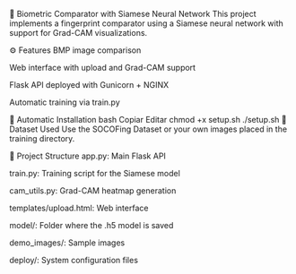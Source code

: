 🧬 Biometric Comparator with Siamese Neural Network
This project implements a fingerprint comparator using a Siamese neural network with support for Grad-CAM visualizations.

⚙️ Features
BMP image comparison

Web interface with upload and Grad-CAM support

Flask API deployed with Gunicorn + NGINX

Automatic training via train.py

🚀 Automatic Installation
bash
Copiar
Editar
chmod +x setup.sh
./setup.sh
🧪 Dataset Used
Use the SOCOFing Dataset or your own images placed in the training directory.

📁 Project Structure
app.py: Main Flask API

train.py: Training script for the Siamese model

cam_utils.py: Grad-CAM heatmap generation

templates/upload.html: Web interface

model/: Folder where the .h5 model is saved

demo_images/: Sample images

deploy/: System configuration files
